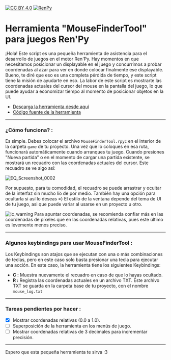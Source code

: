 [cc-by]: http://creativecommons.org/licenses/by/4.0/
[renpy]: https://renpy.org/

[cc-by-shield]: https://img.shields.io/badge/Licencia-CC--BY%204.0-brightgreen
[renpy-shield]: https://img.shields.io/badge/Software-Ren'Py-red

[![CC BY 4.0][cc-by-shield]][cc-by] [![RenPy][renpy-shield]][renpy]

# Herramienta "MouseFinderTool" para juegos Ren'Py

¡Hola! Este script es una pequeña herramienta de asistencia para el desarrollo de juegos en el motor Ren'Py.
Hay momentos en que necesitamos posicionar un displayable en el juego y concurrimos a probar coordenadas al azar para ver en donde colocar finalmente ese displayable. Bueno, te diré que eso es una completa pérdida de tiempo, y este script tiene la misión de ayudarte en eso.
La labor de este script es mostrarte las coordenadas actuales del cursor del mouse en la pantalla del juego, lo que puede ayudar a economizar tiempo al momento de posicionar objetos en la UI.

* [Descarga la herramienta desde aquí](https://github.com/CharlieFuu69/Codigos_RenPy/blob/master/MouseFinderTool/MouseFinderTool.rpyc)
* [Código fuente de la herramienta](https://github.com/CharlieFuu69/RenPy_MouseFinderTool/blob/main/assets/MouseFinderTool.rpyc)

---

### ¿Cómo funciona? :

Es simple. Debes colocar el archivo `MouseFinderTool.rpyc` en el interior de la carpeta `game` de tu proyecto. Una vez que lo coloques en esa ruta, funcionará automáticamente cuando arranques tu juego.
Cuando presiones "Nueva partida" o en el momento de cargar una partida existente, se mostrará un recuadro con las coordenadas actuales del cursor. Este recuadro se ve algo así:

![EQ_Screenshot_0002](https://user-images.githubusercontent.com/77955772/155878496-bcdfc0b8-6b7f-450e-bcd2-4b4cfefc6d33.png)

Por supuesto, para tu comodidad, el recuadro se puede arrastrar y ocultar de la interfaz sin mucho lío de por medio. También hay una opción para ocultarla si así lo deseas =)
El estilo de la ventana depende del tema de UI de tu juego, asi que puede variar al usarse en un proyecto u otro.

![ic_warning](https://user-images.githubusercontent.com/77955772/143798585-2a612721-a193-4ec0-af5f-811c6bef6c4c.png) Para apuntar coordenadas, se recomienda confiar más en las coordenadas de píxeles que en las coordenadas relativas, pues este último es levemente menos preciso.

---

### Algunos keybindings para usar MouseFinderTool :

Los Keybindings son atajos que se ejecutan con una o más combinaciones de teclas, pero en este caso solo basta presionar una tecla para ejecutar una acción. En este caso, la herramienta tiene los siguientes Keybindings:

* __C :__ Muestra nuevamente el recuadro en caso de que lo hayas ocultado.
* __R :__ Registra las coordenadas actuales en un archivo TXT. Este archivo TXT se guarda en la carpeta base de tu proyecto, con el nombre `mouse_log.txt`


---

### Tareas pendientes por hacer :

- [x] Mostrar coordenadas relativas (0.0 a 1.0).
- [ ] Superposición de la herramienta en los menús de juego.
- [ ] Mostrar coordenadas relativas de 3 decimales para incrementar precisión.

---

Espero que esta pequeña herramienta te sirva :3

